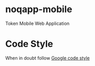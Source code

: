 noqapp-mobile
=======

Token Mobile Web Application

Code Style
==========

When in doubt follow [Google code style](https://google-styleguide.googlecode.com/svn/trunk/javaguide.html#s3.3-import-statements)

